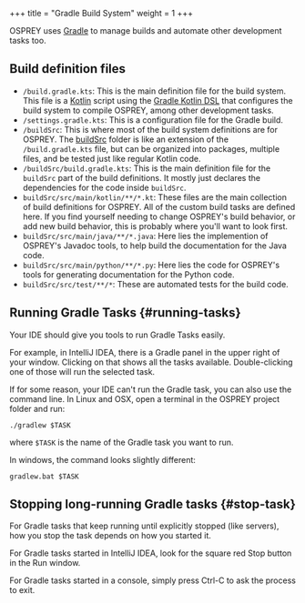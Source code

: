 +++
title = "Gradle Build System"
weight = 1
+++


OSPREY uses [Gradle][gradle] to manage builds and automate other development tasks too.

[gradle]: https://gradle.org/


## Build definition files

 * `/build.gradle.kts`:
   This is the main definition file for the build system.
   This file is a [Kotlin][kotlin] script using the [Gradle Kotlin DSL][gradle-kotlin-dsl]
   that configures the build system to compile OSPREY, among other development tasks.
 * `/settings.gradle.kts`:
   This is a configuration file for the Gradle build.
 * `/buildSrc`:
   This is where most of the build system definitions are for OSPREY.
   The [buildSrc][build-src] folder is like an extension of the `/build.gradle.kts` file,
   but can be organized into packages, multiple files, and be tested just like regular Kotlin code.
 * `/buildSrc/build.gradle.kts`:
   This is the main definition file for the `buildSrc` part of the build definitions.
   It mostly just declares the dependencies for the code inside `buildSrc`.
 * `buildSrc/src/main/kotlin/**/*.kt`:
   These files are the main collection of build definitions for OSPREY.
   All of the custom build tasks are defined here. If you find yourself needing to change
   OSPREY's build behavior, or add new build behavior, this is probably where you'll want to look first.
 * `buildSrc/src/main/java/**/*.java`:
   Here lies the implemention of OSPREY's Javadoc tools, to help build the documentation for the Java code.
 * `buildSrc/src/main/python/**/*.py`:
   Here lies the code for OSPREY's tools for generating documentation for the Python code.
 * `buildSrc/src/test/**/*`:
   These are automated tests for the build code.
 
[kotlin]: https://kotlinlang.org/
[gradle-kotlin-dsl]: https://docs.gradle.org/current/userguide/kotlin_dsl.html
[build-src]: https://docs.gradle.org/current/userguide/organizing_gradle_projects.html#sec:build_sources


## Running Gradle Tasks {#running-tasks}

Your IDE should give you tools to run Gradle Tasks easily.

For example, in IntelliJ IDEA, there is a Gradle
panel in the upper right of your window. Clicking on that shows all the tasks available. Double-clicking
one of those will run the selected task.

If for some reason, your IDE can't run the Gradle task, you can also use the command line.
In Linux and OSX, open a terminal in the OSPREY project folder and run:
```shell
./gradlew $TASK
```
where `$TASK` is the name of the Gradle task you want to run.

In windows, the command looks slightly different:
```shell
gradlew.bat $TASK
```


## Stopping long-running Gradle tasks {#stop-task}

For Gradle tasks that keep running until explicitly stopped (like servers), how you stop the task depends on how
you started it.

For Gradle tasks started in IntelliJ IDEA, look for the square red Stop button in the Run window.

For Gradle tasks started in a console, simply press Ctrl-C to ask the process to exit.
